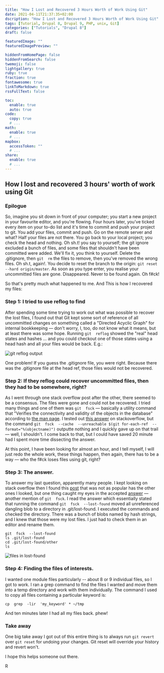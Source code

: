 ```yaml
---
title: "How I Lost and Recovered 3 Hours Worth of Work Using Git"
date: 2021-04-11T21:37:35+02:00
dscription: "How I Lost and Recovered 3 Hours Worth of Work Using Git"
tags: [Tutorial, Drupal 8, Drupal 9, PHP, unix, Git]
categories: ["Tutorials", "Drupal 8"]
draft: false

featuredImage: ""
featuredImagePreview: ""

hiddenFromHomePage: false
hiddenFromSearch: false
twemoji: false
lightgallery: true
ruby: true
fraction: true
fontawesome: true
linkToMarkdown: true
rssFullText: false

toc:
  enable: true
  auto: true
code:
  copy: true
  # ...
math:
  enable: true
  # ...
mapbox:
  accessToken: ""
  # ...
share:
  enable: true
  # ...
---
```



## How I lost and recovered 3 hours' worth of work using Git

### Epilogue

So, imagine you sit down in front of your computer; you start a new project in your favourite editor, and you're flowing. Four hours later, you've ticked every item on your to-do list and it's time to commit and push your project to git. You add your files, commit and push. Go on the remote server and what? Half your files are not there. You go back to your local project; you check the head and nothing. Oh  sh.t! you say to yourself; the git ignore excluded a bunch of  files,  and some files that shouldn't have been committed were added. We'll fix it, you think to yourself. Delete the .gitignore, then `git  rm` the files to remove, then you've removed the wrong files. Oh  sh.t, again!. You decide to reset the branch to the origin: `git reset  --hard origin/master`. As soon as you type enter, you realise your uncommitted files are gone. Disappeared. Never to be found again. Oh  f#ck!

<!--more-->


So that's pretty much what happened to me. And This is how I recovered my files:

### Step 1: I tried to use  reflog  to find

After spending some time trying to work out what was possible to recover the lost files, I found out that Git kept some sort of reference of all uncommitted changes  on  something called  a "Directed Acyclic Graph" for internal bookkeeping — don't worry, I, too, do not know what it means, but at least there was some hope. Running `git  reflog` showed the "real" head states and hashes ... and you could checkout one of those states using a head hash and all your files would be back.  E.g.:
  
![git reflog output](https://i.imgur.com/zdWGW2r.jpg)

One problem! If you guess the .gitignore  file, you were right. Because there was the .gitignore  file at the head ref, those files would not be recovered.

### Step 2: If they  reflog  could recover  uncommitted files, then they had to be somewhere, right?

As I went  through  one  stack overflow  post after the other, there seemed to be a consensus. The files were gone and could not be recovered. I tried many things and one of them was `git  fsck` — basically a utility command that "Verifies the connectivity and validity of the objects in the database" according to [the man page](https://mirrors.edge.kernel.org/pub/software/scm/git/docs/git-fsck.html). I tested out [this answer](https://stackoverflow.com/a/7376959/2305403) on  stackoverflow, but the command `git  fsck  --cache  --unreachable $(git for-each-ref  --format="%(objectname)")` outputte  nothing and I quickly gave up on that trail — well, I shouldn't. I come back to that, but I could have saved 20 minute had I spent more time dissecting the answer.

At this point, I  have been looking for almost an hour, and I tell myself, I will just redo the whole work, these things happen, then again, there has to be a way — who the  f#ck  loses files using git, right?

### Step 3: The answer.

To answer my last question, apparently many people. I kept looking on  stack overflow  then I found this [post](https://stackoverflow.com/questions/59706666/is-there-way-to-recover-files-ignored-via-gitignore-in-the-first-commit) that was not as popular has the other ones I looked, but one thing caught my eyes in the accepted [answer](https://stackoverflow.com/a/59707544/2305403) — another mention of `git  fsck`. I read the answer which essentially stated that running the command  ``git  fsck  --lost-found`` moved all unreferenced dangling blob to a directory in .git/lost-found. I executed the commands and checked the directory. There was a bunch of blobs named by hash  strings,  and I knew that those were my lost files. I just had to check them in an editor and rename them.

```
git  fsck  --lost-found
ls .git/lost-found
cd .git/lost-found/other
ls
```

![files in lost-found](https://i.imgur.com/DqeR4Ks.jpeg)
  
### Step 4: Finding the files of interests.

I wanted one module files  particularly -- about  8 or 9 individual files, so I got to work. I ran a  grep command to find the files I wanted and move them into a temp directory and work with them individually. The command I used to copy all files containing a particular keyword is:

`cp  grep  -lir  'my_keyword' * ~/tmp`

And ten minutes later I had all my files back. phew!

### Take away

One big take away I got out of this entire thing is to always run `git revert` over `git reset` for undoing your changes. Git reset will override your history and revert won't.

I hope this helps someone out there.  

R